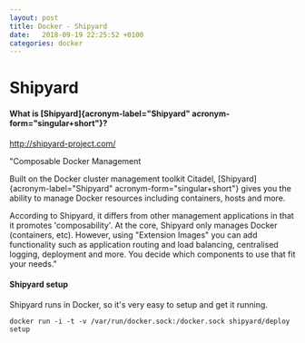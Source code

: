 ```yaml
---
layout: post
title: Docker - Shipyard
date:   2018-09-19 22:25:52 +0100
categories: docker
---
```

Shipyard
========

#### What is [Shipyard]{acronym-label="Shipyard" acronym-form="singular+short"}?

<http://shipyard-project.com/>

\"Composable Docker Management

Built on the Docker cluster management toolkit Citadel,
[Shipyard]{acronym-label="Shipyard" acronym-form="singular+short"} gives
you the ability to manage Docker resources including containers, hosts
and more.

According to Shipyard, it differs from other management applications in
that it promotes 'composability'. At the core, Shipyard only manages
Docker (containers, etc). However, using \"Extension Images\" you can
add functionality such as application routing and load balancing,
centralised logging, deployment and more. You decide which components to
use that fit your needs.\"

#### Shipyard setup

Shipyard runs in Docker, so it's very easy to setup and get it running.

    docker run -i -t -v /var/run/docker.sock:/docker.sock shipyard/deploy setup
